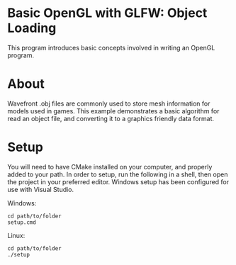 # Basic OpenGL with GLFW: Object Loading

This program introduces basic concepts involved in writing an OpenGL program.

# About

Wavefront .obj files are commonly used to store mesh information for models used in games.
This example demonstrates a basic algorithm for read an object file, and converting it to a graphics friendly data format.

# Setup

You will need to have CMake installed on your computer, and properly added to your path.
In order to setup, run the following in a shell, then open the project in your preferred editor.
Windows setup has been configured for use with Visual Studio.

Windows:
```
cd path/to/folder
setup.cmd
```
Linux:
```
cd path/to/folder
./setup
```
